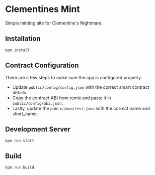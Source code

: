 # Clementines Mint

Simple minting site for Clementine's Nightmare.

## Installation

```
npm install
```

## Contract Configuration

There are a few steps to make sure the app is configured properly.

- Update `public/config/config.json` with the correct smart contract details.
- Copy the contract ABI from remix and paste it in `public/config/abi.json`.
- Lastly, update the `public/manifest.json` with the correct name and short_name.

## Development Server

```
npm run start
```

## Build

```
npm run build
```
